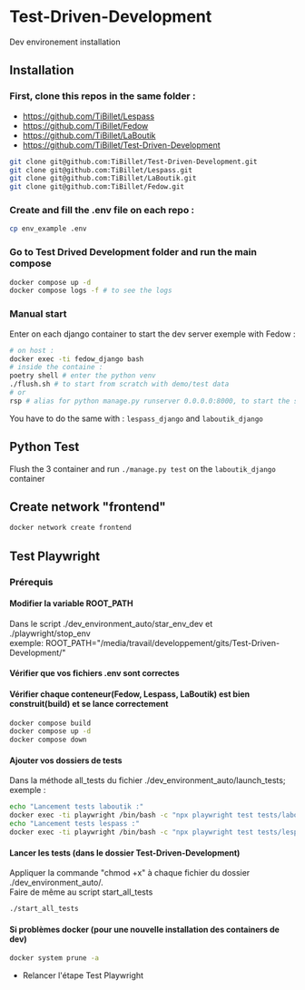 # Test-Driven-Development

Dev environement installation

## Installation

### First, clone this repos in the same folder :

- https://github.com/TiBillet/Lespass
- https://github.com/TiBillet/Fedow
- https://github.com/TiBillet/LaBoutik
- https://github.com/TiBillet/Test-Driven-Development

```bash
git clone git@github.com:TiBillet/Test-Driven-Development.git
git clone git@github.com:TiBillet/Lespass.git
git clone git@github.com:TiBillet/LaBoutik.git
git clone git@github.com:TiBillet/Fedow.git
```
### Create and fill the .env file on each repo :

```bash
cp env_example .env
```
### Go to Test Drived Development folder and run the main compose

```bash
docker compose up -d
docker compose logs -f # to see the logs
```

### Manual start

Enter on each django container to start the dev server
exemple with Fedow :

```bash
# on host :
docker exec -ti fedow_django bash
# inside the containe :
poetry shell # enter the python venv
./flush.sh # to start from scratch with demo/test data
# or
rsp # alias for python manage.py runserver 0.0.0.0:8000, to start the server if you don't want to flush
```

You have to do the same with : `lespass_django` and `laboutik_django`

## Python Test
Flush the 3 container and run `./manage.py test` on the `laboutik_django` container

## Create network "frontend"
```bash
docker network create frontend
```

## Test Playwright

### Prérequis

#### Modifier la variable ROOT_PATH
Dans le script ./dev_environment_auto/star_env_dev et ./playwright/stop_env   
exemple: ROOT_PATH="/media/travail/developpement/gits/Test-Driven-Development/"

#### Vérifier que vos fichiers .env sont correctes

#### Vérifier chaque conteneur(Fedow, Lespass, LaBoutik) est bien construit(build) et se lance correctement
```bash
docker compose build
docker compose up -d
docker compose down
```

#### Ajouter vos dossiers de tests
Dans la méthode all_tests du fichier ./dev_environment_auto/launch_tests; exemple :
```bash
echo "Lancement tests laboutik :"
docker exec -ti playwright /bin/bash -c "npx playwright test tests/laboutik/"
echo "Lancement tests lespass :"
docker exec -ti playwright /bin/bash -c "npx playwright test tests/lespass/"
```

#### Lancer les tests (dans le dossier Test-Driven-Development)
Appliquer la commande "chmod +x" à chaque fichier du dossier ./dev_environment_auto/.  
Faire de même au script start_all_tests
```bash
./start_all_tests
```

#### Si problèmes docker (pour une nouvelle installation des containers de dev)
```bash
docker system prune -a
```
- Relancer l'étape Test Playwright
